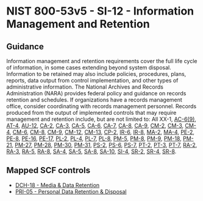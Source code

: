 # NIST 800-53v5 - SI-12 - Information Management and Retention
## Guidance
Information management and retention requirements cover the full life cycle of information, in some cases extending beyond system disposal. Information to be retained may also include policies, procedures, plans, reports, data output from control implementation, and other types of administrative information. The National Archives and Records Administration (NARA) provides federal policy and guidance on records retention and schedules. If organizations have a records management office, consider coordinating with records management personnel. Records produced from the output of implemented controls that may require management and retention include, but are not limited to: All XX-1, [AC-6(9)](#ac-6.9), [AT-4](#at-4), [AU-12](#au-12), [CA-2](#ca-2), [CA-3](#ca-3), [CA-5](#ca-5), [CA-6](#ca-6), [CA-7](#ca-7), [CA-8](#ca-8), [CA-9](#ca-9), [CM-2](#cm-2), [CM-3](#cm-3), [CM-4](#cm-4), [CM-6](#cm-6), [CM-8](#cm-8), [CM-9](#cm-9), [CM-12](#cm-12), [CM-13](#cm-13), [CP-2](#cp-2), [IR-6](#ir-6), [IR-8](#ir-8), [MA-2](#ma-2), [MA-4](#ma-4), [PE-2](#pe-2), [PE-8](#pe-8), [PE-16](#pe-16), [PE-17](#pe-17), [PL-2](#pl-2), [PL-4](#pl-4), [PL-7](#pl-7), [PL-8](#pl-8), [PM-5](#pm-5), [PM-8](#pm-8), [PM-9](#pm-9), [PM-18](#pm-18), [PM-21](#pm-21), [PM-27](#pm-27), [PM-28](#pm-28), [PM-30](#pm-30), [PM-31](#pm-31), [PS-2](#ps-2), [PS-6](#ps-6), [PS-7](#ps-7), [PT-2](#pt-2), [PT-3](#pt-3), [PT-7](#pt-7), [RA-2](#ra-2), [RA-3](#ra-3), [RA-5](#ra-5), [RA-8](#ra-8), [SA-4](#sa-4), [SA-5](#sa-5), [SA-8](#sa-8), [SA-10](#sa-10), [SI-4](#si-4), [SR-2](#sr-2), [SR-4](#sr-4), [SR-8](#sr-8).
## Mapped SCF controls
- [DCH-18 - Media & Data Retention](../scf/dch-18-media&dataretention.md)
- [PRI-05 - Personal Data Retention & Disposal](../scf/pri-05-personaldataretention&disposal.md)